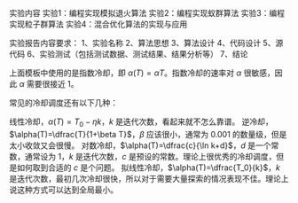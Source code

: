 实验内容
实验1：编程实现模拟退火算法
实验2：编程实现蚁群算法
实验3：编程实现粒子群算法
实验4：混合优化算法的实现与应用

实验报告内容要求：
1、实验名称
2、算法思想
3、算法设计
4、代码设计
5、源代码
6、实验测试（包括测试数据、测试结果、结果分析等）
7、结论



上面模板中使用的是指数冷却，即 $\alpha(T)=\alpha T$。指数冷却的速率对 $\alpha$ 很敏感，因此 $\alpha$ 需要很接近 $1$。

常见的冷却调度还有以下几种：

线性冷却，$\alpha(T)=T_0-\eta k$，$k$ 是迭代次数，看起来就不怎么靠谱。
逆冷却，$\alpha(T)=\dfrac{T}{1+\beta T}$，$\beta$ 应该很小，通常为 $0.001$ 的数量级，但是太小收敛又会很慢。
对数冷却，$\alpha(T)=\dfrac{c}{\ln k+d}$，$d$ 是一个常数，通常设为 $1$，$k$ 是迭代次数，$c$ 是预设的常数。理论上很优秀的冷却调度，但是如何取到合适的 $c$ 是个问题。
拟线性冷却，$\alpha(T)=\dfrac{T_0}{k}$，$k$ 是迭代次数，最初几次冷却很快，所以对于需要大量探索的情况表现不佳。理论上说这种方式可以达到全局最小。